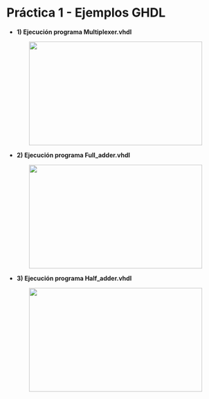 # Práctica 1 - Ejemplos GHDL

- **1) Ejecución programa Multiplexer.vhdl** 
<p align="center">
  <img src="https://github.com/EdisonAltamirano/Advanced-Digital-Systems-Laboratory/blob/master/Practica_2_codigo_VHDL/docs/multiplexer.png" width="400" height="240" align="center"/>

</p>

- **2) Ejecución programa Full_adder.vhdl**
<p align="center">
  <img src="https://github.com/EdisonAltamirano/Advanced-Digital-Systems-Laboratory/blob/masterPractica_2_codigo_VHDL/docs/full_adder.png" width="400" height="240" align="center"/>

</p>

- **3) Ejecución programa Half_adder.vhdl**
<p align="center">
  <img src="https://github.com/EdisonAltamirano/Advanced-Digital-Systems-Laboratory/blob/master/Practica_2_codigo_VHDL/docs/half_adder.png" width="400" height="240" align="center"/>

</p>


